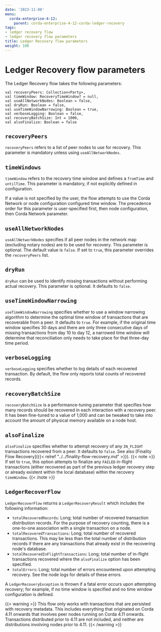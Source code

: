 ```yaml
---
date: '2023-11-08'
menu:
  corda-enterprise-4-12:
    parent: corda-enterprise-4-12-corda-ledger-recovery
tags:
- ledger recovery flow
- ledger recovery flow parameters
title: Ledger Recovery flow parameters
weight: 100
---
```


# Ledger Recovery flow parameters

The Ledger Recovery flow takes the following parameters:

```
val recoveryPeers: Collection<Party>,
val timeWindow: RecoveryTimeWindow? = null,
val useAllNetworkNodes: Boolean = false,
val dryRun: Boolean = false,
val useTimeWindowNarrowing: Boolean = true,
val verboseLogging: Boolean = false,
val recoveryBatchSize: Int = 1000,
val alsoFinalize: Boolean = false
```

## `recoveryPeers`

`recoveryPeers` refers to a list of peer nodes to use for recovery. This parameter is mandatory unless using `useAllNetworkNodes`.

## `timeWindows`

`timeWindow` refers to the recovery time window and defines a `fromTime` and `untilTime`. This parameter is mandatory,
if not explicitly defined in configuration.

If a value is not specified by the user, the flow attempts to use the Corda Network or node configuration configured time window.
The precedence order for this parameter is user-specified first, then node configuration, then Corda Network parameter.

## `useAllNetworkNodes`

`useAllNetworkNodes` specifies if all peer nodes in the network map (excluding notary nodes) are to be used for recovery.
This parameter is optional. The default value is `false`. If set to `true`, this parameter overrides the `recoveryPeers` list.

## `dryRun`

`dryRun` can be used to identify missing transactions without performing actual recovery. This parameter is optional. It defaults to `false`.

## `useTimeWindowNarrowing`

`useTimeWindowNarrowing` specifies whether to use a window narrowing algorithm to determine the optimal time window of transactions
that are recoverable from a peer. It defaults to `true`.
For example, if the original time window specifies 30 days and there are only three consecutive days of missing transactions
from day 10 to day 12, a narrowed time window will determine that reconciliation only needs to take place for that three-day time period.

## `verboseLogging`

`verboseLogging` specifies whether to log details of each recovered transaction. By default, the flow only reports
total counts of recovered records.

## `recoveryBatchSize`

`recoveryBatchSize` is a performance-tuning parameter that specifies how many records should be recovered in each interaction with
a recovery peer. It has been fine-tuned to a value of 1,000 and can be tweaked to take into account the amount of physical memory
available on a node host.

## `alsoFinalize`

`alsoFinalize` specifies whether to attempt recovery of any `IN_FLIGHT` transactions recovered from a peer.
It defaults to `false`. See also [Finality Flow Recovery]({{< relref "../../finality-flow-recovery.md" >}}).
{{< note >}}
If set to `true`, this option attempts to finalize any `FAILED` in-flight transactions (either recovered as part of the previous
ledger recovery step or already existent within the local database) within the recovery `timeWindow`.
{{< /note >}}

## `LedgerRecoverFlow`

`LedgerRecoverFlow` returns a `LedgerRecoveryResult` which includes the following information:

* `totalRecoveredRecords`: Long; total number of recovered transaction distribution records. For the purpose of recovery counting,
  there is a one-to-one association with a single transaction on a node.
* `totalRecoveredTransactions`: Long; total number of recovered transactions. This may be less than the total number of distribution records
  if there are any transactions that already exist in the recovering node's database.
* `totalRecoveredInFlightTransactions`: Long; total number of in-flight transactions recovered where the `alsoFinalize` option has been specified.
* `totalErrors`: Long; total number of errors encountered upon attempting recovery. See the node logs for details of these errors.

A `LedgerRecoveryException` is thrown if a fatal error occurs upon attempting recovery; for example, if no time window is
specified and no time window configuration is defined.

{{< warning >}}
This flow only works with transactions that are persisted with recovery metadata.
This includes everything that originated on Corda 4.11 onwards that involves peer nodes running on Corda 4.11 onwards.
Transactions distributed prior to 4.11 are not included, and neither are distributions involving nodes prior to 4.11.
{{< /warning >}}
